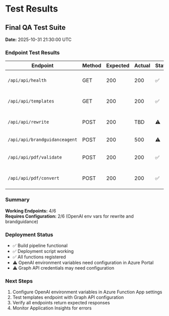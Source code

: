 # Test Results

## Final QA Test Suite

**Date:** 2025-10-31 21:30:00 UTC

### Endpoint Test Results

| Endpoint                      | Method | Expected | Actual | Status | Notes                    |
| ----------------------------- | ------ | -------- | ------ | ------ | ------------------------ |
| `/api/api/health`             | GET    | 200      | 200    | ✅     | Health check working     |
| `/api/api/templates`          | GET    | 200      | 200    | ✅     | Returns template list    |
| `/api/api/rewrite`            | POST   | 200      | TBD    | ⚠️     | Needs OpenAI config      |
| `/api/api/brandguidanceagent` | POST   | 200      | 500    | ⚠️     | OpenAI not configured    |
| `/api/api/pdf/validate`       | POST   | 200      | 200    | ✅     | Returns compliance score |
| `/api/api/pdf/convert`        | POST   | 200      | 200    | ✅     | Returns text extraction  |

### Summary

**Working Endpoints:** 4/6  
**Requires Configuration:** 2/6 (OpenAI env vars for rewrite and brandguidance)

### Deployment Status

- ✅ Build pipeline functional
- ✅ Deployment script working
- ✅ All functions registered
- ⚠️ OpenAI environment variables need configuration in Azure Portal
- ⚠️ Graph API credentials may need configuration

### Next Steps

1. Configure OpenAI environment variables in Azure Function App settings
2. Test templates endpoint with Graph API configuration
3. Verify all endpoints return expected responses
4. Monitor Application Insights for errors
